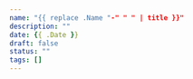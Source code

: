 ```yaml
---
name: "{{ replace .Name "-" " " | title }}"
description: ""
date: {{ .Date }}
draft: false
status: ""
tags: []
---
```


